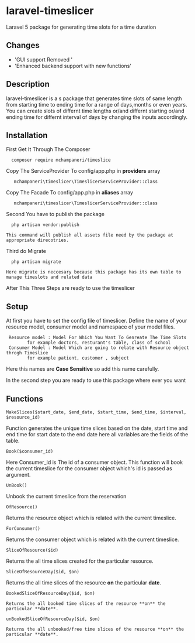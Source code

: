 # laravel-timeslicer
Laravel 5 package for generating time slots for a time duration

## Changes
  - 'GUI support Removed '
  - 'Enhanced backend support with new functions'

## Description

  laravel-timeslicer is a s package that generates time slots of same length from starting time to ending time for a range
  of days,months or even years. You can create slots of differnt time lengths or/and differnt starting or/and ending time for differnt
  interval of days by changing the inputs accordingly.

## Installation

  First Get It Through The Composer
  ```
    composer require mchampaneri/timeslice
  ```

  Copy The ServiceProvider To config/app.php in **providers** array
  ```
     mchampaneri\timeslicer\TimeslicerServiceProvider::class
  ```
  Copy The Facade To config/app.php in **aliases** array
  ```
     mchampaneri\timeslicer\TimeslicerServiceProvider::class
  ```

  Second You have to publish the package
  ```
    php artisan vendor:publish
  ```
    This command will publish all assets file need by the package at appropriate direcotries.

  Third do Migrate
  ```
    php artisan migrate
  ```
    Here migrate is neccesary because this package has its own table to manage timeslots and related data

  After This Three Steps are ready to use the timeslicer

## Setup  
   At first you have to set the config file of timeslicer. Define the name of your resource model, consumer model and
   namespace of your model files.

     Resource model : Model For Which You Want To Genreate The Time Slots
            for example doctors, resturant's table, class of school
     Consumer Model : Model Which are going to relate with Resource object throgh Timeslice
            for example patient, customer , subject

   Here this names are **Case Sensitive** so add this name carefully.

   In the second step you are ready to use this package where ever  you want

## Functions   

   ```
   MakeSlices($start_date, $end_date, $start_time, $end_time, $interval, $resource_id)
   ```
   Function generates the unique time slices based on the date, start time and end time for start date to the end date
   here all variables are the fields of the table.

   ```
   Book($consumer_id)
   ```
   Here Consumer_id is The id of a consumer object. This function will book the current timeslice for the
   consumer object which's id is passed as argument.

   ```
   UnBook()
   ```
   Unbook the current timeslice from the reservation

   ```
   OfResource()
   ```
   Returns the resource object which is related with the current timeslice.

   ```
   ForConsumer()
   ```
   Returns the consumer object which is related with the current timeslice.

   ```
   SliceOfResource($id)
   ```
   Returns the all time slices created for the particular resource.

   ```
   SliceOfResourceDay($id, $on)
   ```
   Returns the all time slices of the resource **on** the particular **date**.

   ```
   BookedSliceOfResourceDay($id, $on)
   ```
    Returns the all booked time slices of the resource **on** the particular **date**.


   ```
   unBookedSliceOfResourceDay($id, $on)
   ```
    Returns the all unbooked/free time slices of the resource **on** the particular **date**.
